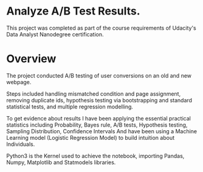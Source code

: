 # Analyze A/B Test Results.
This project was completed as part of the course requirements of Udacity's Data Analyst Nanodegree certification.
# Overview
The project conducted A/B testing of user conversions on an old and new webpage.

Steps included handling mismatched condition and page assignment, removing duplicate ids, hypothesis testing via bootstrapping and standard statistical tests, and multiple regression modelling.

To get evidence about results I have been applying the essential practical statistics including Probability, Bayes rule, A/B tests, Hypothesis testing, Sampling Distribution, Confidence Intervals And have been using a Machine Learning model (Logistic Regression Model) to build intuition about Individuals.

Python3 is the Kernel used to achieve the notebook, importing Pandas, Numpy, Matplotlib and Statmodels libraries.
